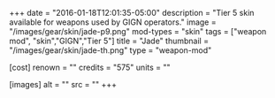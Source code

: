 +++
date = "2016-01-18T12:01:35-05:00"
description = "Tier 5 skin available for weapons used by GIGN operators."
image = "/images/gear/skin/jade-p9.png"
mod-types = "skin"
tags = ["weapon mod", "skin","GIGN","Tier 5"]
title = "Jade"
thumbnail = "/images/gear/skin/jade-th.png"
type = "weapon-mod"

[cost]
  renown = ""
  credits = "575"
  units = ""

[images]
  alt = ""
  src = ""
+++
